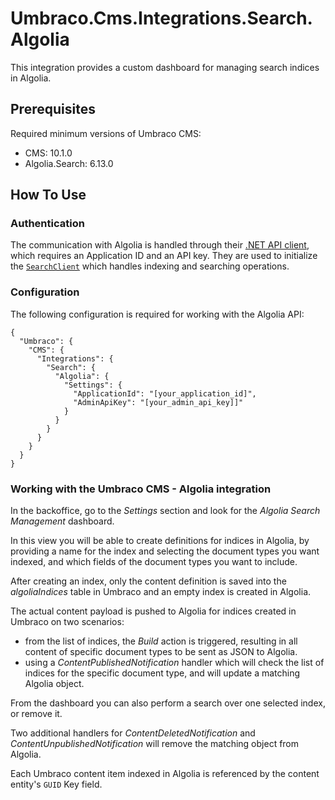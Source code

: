 # Umbraco.Cms.Integrations.Search.Algolia

This integration provides a custom dashboard for managing search indices in Algolia.

## Prerequisites

Required minimum versions of Umbraco CMS: 
- CMS: 10.1.0
- Algolia.Search: 6.13.0

## How To Use

### Authentication

The communication with Algolia is handled through their [.NET API client](https://www.algolia.com/doc/api-client/getting-started/install/csharp/?client=csharp), 
which requires an Application ID and an API key. 
They are used to initialize the [`SearchClient`](https://github.com/algolia/algoliasearch-client-csharp/blob/master/src/Algolia.Search/Clients/SearchClient.cs)
which handles indexing and searching operations.

### Configuration

The following configuration is required for working with the Algolia API:

```
{
  "Umbraco": {
    "CMS": {
      "Integrations": {
        "Search": {
          "Algolia": {
            "Settings": {
              "ApplicationId": "[your_application_id]",
              "AdminApiKey": "[your_admin_api_key]]"
            }
          }
        }
      }
    }
  }
}
```

### Working with the Umbraco CMS - Algolia integration

In the backoffice, go to the _Settings_ section and look for the _Algolia Search Management_ dashboard.

In this view you will be able to create definitions for indices in Algolia, by providing a name for the index and 
selecting the document types you want indexed, and which fields of the document types you want to include.

After creating an index, only the content definition is saved into the _algoliaIndices_ table in Umbraco and an empty 
index is created in Algolia. 

The actual content payload is pushed to Algolia for indices created in Umbraco on two scenarios:
- from the list of indices, the _Build_ action is triggered, resulting in all content of specific document types to be sent as JSON to Algolia.
- using a _ContentPublishedNotification_ handler which will check the list of indices for the specific document type, and will update a matching Algolia object.

From the dashboard you can also perform a search over one selected index, or remove it.

Two additional handlers for _ContentDeletedNotification_ and _ContentUnpublishedNotification_ will remove the matching object from Algolia.

Each Umbraco content item indexed in Algolia is referenced by the content entity's `GUID` Key field.
